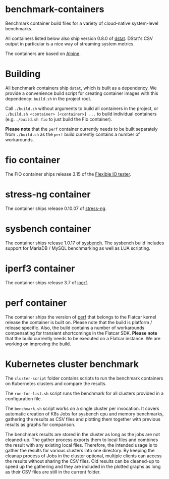 # benchmark-containers
Benchmark container build files for a variety of cloud-native system-level
benchmarks.

All containers listed below also ship version 0.8.0 of
[dstat](https://github.com/dagwieers/dstat). DStat's CSV output in particular
is a nice way of streaming system metrics.

The containers are based on [Alpine](https://alpinelinux.org/).

Building
========
All benchmark containers ship `dstat`, which is built as a dependency.
We provide a convenience build script for creating container images with this
dependency: `build.sh` in the project root.

Call `./build.sh` without arguments to build all containers in the project, or
`./build.sh <container> [<container>] ...` to build individual containers
(e.g. `./build.sh fio` to just build the Fio container).

**Please note** that the `perf` container currently needs to be built
separately from `./build.sh` as the `perf` build currently contains a number
of workarounds.

fio container
=============
The FIO container ships release 3.15 of the
[Flexible IO tester](https://github.com/axboe/fio).

stress-ng container
===================
The container ships release 0.10.07 of
[stress-ng](https://github.com/ColinIanKing/stress-ng).

sysbench container
==================
The container ships release 1.0.17 of
[sysbench](https://github.com/akopytov/sysbench). The sysbench build includes
support for MariaDB / MySQL benchmarking as well as LUA scripting.

iperf3 container
================
The container ships release 3.7 of [iperf](https://github.com/esnet/iperf/).

perf container
==============
The container ships the version of
[perf](https://perf.wiki.kernel.org/index.php/Main_Page) that belongs to the
Flatcar kernel release the container is built on. Please note that the build is
platform / release specific. Also, the build contains a number of workarounds
compensating for transient shortcomings in the Flatcar SDK.
**Please note** that the build currently needs to be executed on a Flatcar
instance.  We are working on improving the build.

# Kubernetes cluster benchmark
The `cluster-script` folder contains scripts to run the benchmark containers
on Kubernetes clusters and compare the results.

The `run-for-list.sh` script runs the benchmark for all clusters provided in
a configuration file.

The `benchmark.sh` script works on a single cluster per invocation.
It covers automatic creation of K8s Jobs for sysbench cpu and memory benchmarks,
gathering the results as CSV files and plotting them together with previous
results as graphs for comparison.

The benchmark results are stored in the cluster as long as the jobs
are not cleaned-up. The gather process exports them to local files
and combines the result with any existing local files.
Therefore, the intended usage is to gather the results for various clusters
into one directory.
By keeping the cleanup process of Jobs in the cluster optional, multiple
clients can access the results without sharing the CSV files.
Old results can be cleaned-up to speed up the gathering and they are included
in the plotted graphs as long as their CSV files are still in the current folder.


